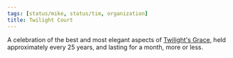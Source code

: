 ```yaml
---
tags: [status/mike, status/tim, organization]
title: Twilight Court
---
```


A celebration of the best and most elegant aspects of [Twilight's Grace](<./twilight-s-grace.md>), held approximately every 25 years, and lasting for a month, more or less. 

